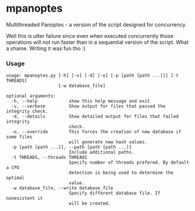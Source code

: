 mpanoptes
========
Multithreaded Panoptes - a version of the script designed for concurrency.

Well this is utter failure since even when executed concurrently those operations will not run faster than in a sequential version of the script. What a shame.
Writing it was fun tho :)

### Usage

```
usage: mpanoptes.py [-h] [-v] [-d] [-o] [-p [path [path ...]]] [-t THREADS]
                    [-w database_file]

optional arguments:
  -h, --help            show this help message and exit
  -v, --verbose         Show output for files that passed the integrity check.
  -d, --details         Show detailed output for files that failed integrity
                        check.
  -o, --override        This forces the creation of new database if some files
                        will generate new hash values.
  -p [path [path ...]], --path [path [path ...]]
                        Include additional paths.
  -t THREADS, --threads THREADS
                        Specify number of threads prefered. By default a CPU
                        detection is being used to determine the optimal
                        value.
  -w database_file, --write database_file
                        Specify different database file. If nonexistent it
                        will be created.
```
